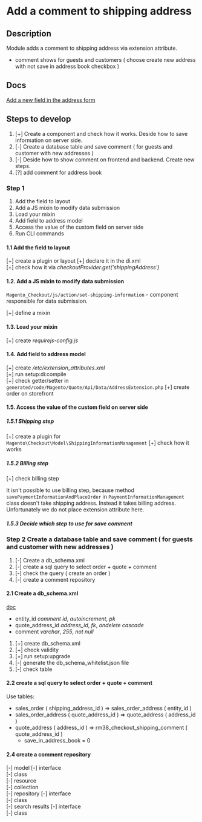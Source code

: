# Add a comment to shipping address

## Description

Module adds a comment to shipping address via extension attribute.

- comment shows for guests and customers ( choose create new address with not save in address book checkbox )

## Docs

[Add a new field in the address form](https://developer.adobe.com/commerce/php/tutorials/frontend/custom-checkout/add-address-field/)

## Steps to develop

1. [+] Create a component and check how it works. Deside how to save information on server side.
2. [-] Create a database table and save comment ( for guests and customer with new addresses )
3. [-] Deside how to show comment on frontend and backend. Create new steps.
4. [?] add comment for address book

### Step 1

1. Add the field to layout
2. Add a JS mixin to modify data submission
3. Load your mixin
4. Add field to address model
5. Access the value of the custom field on server side
6. Run CLI commands

#### 1.1 Add the field to layout

[+] create a plugin or layout
[+] declare it in the di.xml  
[+] check how it via *checkoutProvider.get('shippingAddress')*  

#### 1.2. Add a JS mixin to modify data submission

`Magento_Checkout/js/action/set-shipping-information` - component responsible for data submission.

[+] define a mixin  

#### 1.3. Load your mixin

[+] create *requirejs-config.js*

#### 1.4. Add field to address model

[+] create */etc/extension_attributes.xml*  
[+] run setup:di:compile  
[+] check getter/setter in `generated/code/Magento/Quote/Api/Data/AddressExtension.php`
[+] create order on storefront

#### 1.5. Access the value of the custom field on server side

##### 1.5.1 Shipping step

[+] create a plugin for `Magento\Checkout\Model\ShippingInformationManagement`
[+] check how it works

##### 1.5.2 Billing step

[+] check billing step

It isn't possible to use billing step, because method `savePaymentInformationAndPlaceOrder` in `PaymentInformationManagement` class doesn't take shipping address. Instead it takes billing address. Unfortunately we do not place extension attribute here.

##### 1.5.3 Decide which step to use for save comment

### Step 2 Create a database table and save comment ( for guests and customer with new addresses )

1. [-] Create a db_schema.xml  
2. [-] create a sql query to select order + quote + comment  
3. [-] check the query ( create an order )  
4. [-] create a comment repository  

#### 2.1 Create a db_schema.xml

[doc](https://developer.adobe.com/commerce/php/development/components/declarative-schema/configuration/)

- entity_id             *comment id*, *autoincrement*, *pk*
- quote_address_id      *address_id*, *fk*, *ondelete cascade*
- comment               *varchar*, *255*, *not null*

1. [+] create db_schema.xml
2. [+] check validity
3. [+] run setup:upgrade
4. [-] generate the db_schema_whitelist.json file
5. [-] check table

#### 2.2  create a sql query to select order + quote + comment

Use tables:
- sales_order ( shipping_address_id ) => sales_order_address ( entity_id )
- sales_order_address ( quote_address_id ) => quote_address ( address_id )
- quote_address ( address_id ) => rm38_checkout_shipping_comment ( quote_address_id )
  - save_in_address_book = 0

#### 2.4 create a comment repository 

[-] model 
        [-] interface  
        [-] class  
[-] resource  
[-] collection  
[-] repository
        [-] interface  
        [-] class    
[-] search results 
        [-] interface  
        [-] class    


